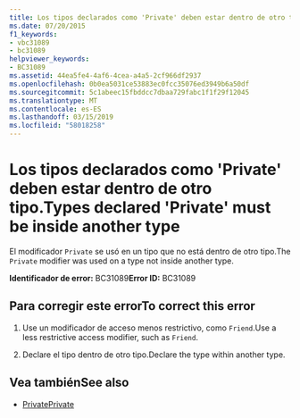 ```yaml
---
title: Los tipos declarados como 'Private' deben estar dentro de otro tipo.
ms.date: 07/20/2015
f1_keywords:
- vbc31089
- bc31089
helpviewer_keywords:
- BC31089
ms.assetid: 44ea5fe4-4af6-4cea-a4a5-2cf966df2937
ms.openlocfilehash: 0b0ea5031ce53883ec0fcc35076ed3949b6a50df
ms.sourcegitcommit: 5c1abeec15fbddcc7dbaa729fabc1f1f29f12045
ms.translationtype: MT
ms.contentlocale: es-ES
ms.lasthandoff: 03/15/2019
ms.locfileid: "58018258"
---
```

# <a name="types-declared-private-must-be-inside-another-type"></a><span data-ttu-id="b8edd-102">Los tipos declarados como 'Private' deben estar dentro de otro tipo.</span><span class="sxs-lookup"><span data-stu-id="b8edd-102">Types declared 'Private' must be inside another type</span></span>
<span data-ttu-id="b8edd-103">El modificador `Private` se usó en un tipo que no está dentro de otro tipo.</span><span class="sxs-lookup"><span data-stu-id="b8edd-103">The `Private` modifier was used on a type not inside another type.</span></span>  
  
 <span data-ttu-id="b8edd-104">**Identificador de error:** BC31089</span><span class="sxs-lookup"><span data-stu-id="b8edd-104">**Error ID:** BC31089</span></span>  
  
## <a name="to-correct-this-error"></a><span data-ttu-id="b8edd-105">Para corregir este error</span><span class="sxs-lookup"><span data-stu-id="b8edd-105">To correct this error</span></span>  
  
1.  <span data-ttu-id="b8edd-106">Use un modificador de acceso menos restrictivo, como `Friend`.</span><span class="sxs-lookup"><span data-stu-id="b8edd-106">Use a less restrictive access modifier, such as `Friend`.</span></span>  
  
2.  <span data-ttu-id="b8edd-107">Declare el tipo dentro de otro tipo.</span><span class="sxs-lookup"><span data-stu-id="b8edd-107">Declare the type within another type.</span></span>  
  
## <a name="see-also"></a><span data-ttu-id="b8edd-108">Vea también</span><span class="sxs-lookup"><span data-stu-id="b8edd-108">See also</span></span>

- [<span data-ttu-id="b8edd-109">Private</span><span class="sxs-lookup"><span data-stu-id="b8edd-109">Private</span></span>](../../visual-basic/language-reference/modifiers/private.md)
